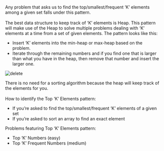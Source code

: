 Any problem that asks us to find the top/smallest/frequent ‘K’ elements among a given set falls under this pattern.
<br>
<br>
The best data structure to keep track of ‘K’ elements is Heap. This pattern will make use of the Heap to solve multiple problems dealing with ‘K’ elements at a time from a set of given elements. The pattern looks like this:
- Insert ‘K’ elements into the min-heap or max-heap based on the problem.
- Iterate through the remaining numbers and if you find one that is larger than what you have in the heap, then remove that number and insert the larger one.

![delete](https://user-images.githubusercontent.com/92647313/180679280-094e8582-7885-444a-a819-3d179f1b527b.jpg)

There is no need for a sorting algorithm because the heap will keep track of the elements for you.
<br>
<br>
How to identify the Top ‘K’ Elements pattern:
- If you’re asked to find the top/smallest/frequent ‘K’ elements of a given set
- If you’re asked to sort an array to find an exact element

Problems featuring Top ‘K’ Elements pattern:
- Top ‘K’ Numbers (easy)
- Top ‘K’ Frequent Numbers (medium)
